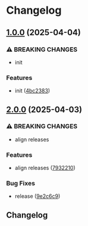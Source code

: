 # Changelog

## [1.0.0](https://github.com/kubecloudscaler/kubecloudscaler/compare/v0.0.1...v1.0.0) (2025-04-04)


### ⚠ BREAKING CHANGES

* init

### Features

* init ([4bc2383](https://github.com/kubecloudscaler/kubecloudscaler/commit/4bc2383d8e8b1b56a24b7df7dfd0f58282a9ee1b))

## [2.0.0](https://github.com/kubecloudscaler/kubecloudscaler/compare/v1.0.0...v2.0.0) (2025-04-03)


### ⚠ BREAKING CHANGES

* align releases

### Features

* align releases ([7932210](https://github.com/kubecloudscaler/kubecloudscaler/commit/79322101ef45f29e1016ec88357f7a4cd16e5a23))


### Bug Fixes

* release ([9e2c6c9](https://github.com/kubecloudscaler/kubecloudscaler/commit/9e2c6c9825d0509fc56869974ff246126fa8131f))

## Changelog
